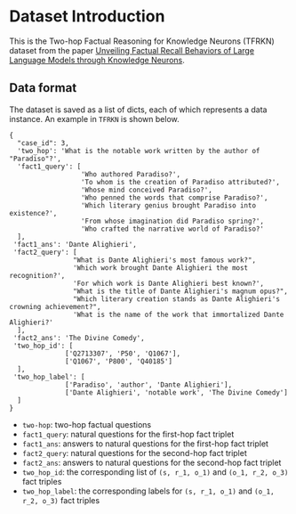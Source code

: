 # Dataset Introduction
This is the Two-hop Factual Reasoning for Knowledge Neurons (TFRKN) dataset from the paper [Unveiling Factual Recall Behaviors of Large Language Models through Knowledge Neurons](https://arxiv.org/abs/2408.03247).
## Data format
The dataset is saved as a list of dicts, each of which represents a data instance. An example in `TFRKN` is shown below.

```
{
  "case_id": 3,
  'two_hop': 'What is the notable work written by the author of "Paradiso"?',
  'fact1_query': [
                  'Who authored Paradiso?',
                  'To whom is the creation of Paradiso attributed?',
                  'Whose mind conceived Paradiso?',
                  'Who penned the words that comprise Paradiso?',
                  'Which literary genius brought Paradiso into existence?',
                  'From whose imagination did Paradiso spring?',
                  'Who crafted the narrative world of Paradiso?'
  ],
 'fact1_ans': 'Dante Alighieri',
 'fact2_query': [
                "What is Dante Alighieri's most famous work?",
                'Which work brought Dante Alighieri the most recognition?',
                'For which work is Dante Alighieri best known?',
                "What is the title of Dante Alighieri's magnum opus?",
                "Which literary creation stands as Dante Alighieri's crowning achievement?",
                'What is the name of the work that immortalized Dante Alighieri?'
  ],
 'fact2_ans': 'The Divine Comedy',
 'two_hop_id': [
              ['Q2713307', 'P50', 'Q1067'],
              ['Q1067', 'P800', 'Q40185']
  ],
 'two_hop_label': [
              ['Paradiso', 'author', 'Dante Alighieri'],
              ['Dante Alighieri', 'notable work', 'The Divine Comedy']
  ]
}
```
* `two-hop`: two-hop factual questions
* `fact1_query`: natural questions for the first-hop fact triplet
* `fact1_ans`: answers to natural questions for the first-hop fact triplet
* `fact2_query`: natural questions for the second-hop fact triplet
* `fact2_ans`: answers to natural questions for the second-hop fact triplet
* `two_hop_id`: the corresponding list of `(s, r_1, o_1)` and `(o_1, r_2, o_3)` fact triples
* `two_hop_label`: the corresponding labels for `(s, r_1, o_1)` and `(o_1, r_2, o_3)` fact triples

